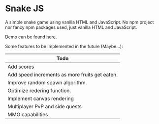 # Snake JS

A simple snake game using vanilla HTML and JavaScript.
No npm project nor fancy npm packages used, just vanilla HTML and JavaScript.

Demo can be found [here.](https://salva2996.github.io/snake-js/)

Some features to be implemented in the future (Maybe...):

| Todo |
| ----------- |
| Add scores  |
| Add speed increments as more fruits get eaten.   |
| Improve random spawn algorithm.   |
| Optimize redering function.   |
| Implement canvas rendering   |
| Multiplayer PvP and side quests   |
| MMO capabilities  |
